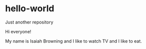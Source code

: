 # hello-world
Just another repository

Hi everyone!

My name is Isaiah Browning and I like to watch TV and I like to eat.
